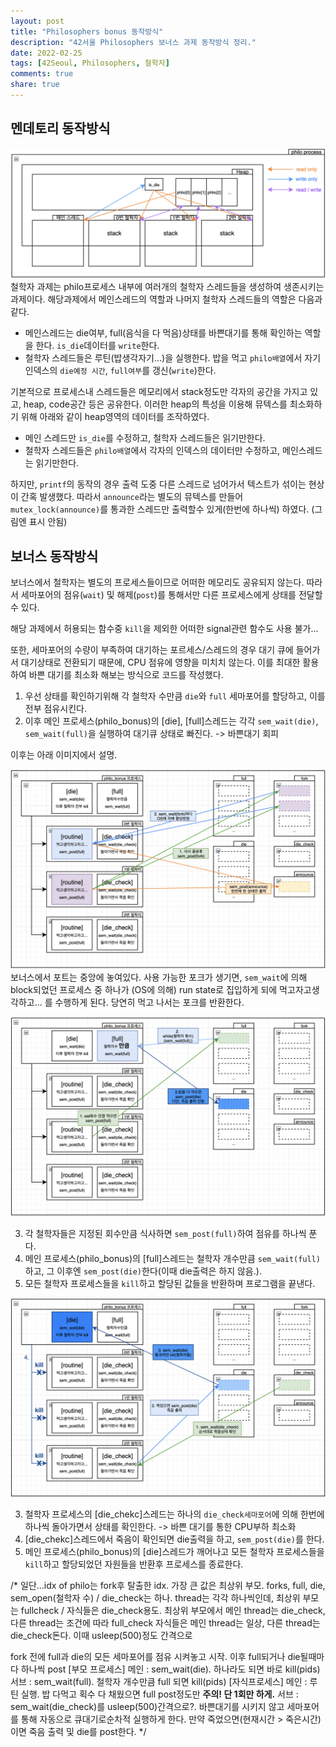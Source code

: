 ```yaml
---
layout: post
title: "Philosophers bonus 동작방식"
description: "42서울 Philosophers 보너스 과제 동작방식 정리."
date: 2022-02-25
tags: [42Seoul, Philosophers, 철학자]
comments: true
share: true
---
```


## 멘데토리 동작방식
![멘데토리](/images/42seoul/philo/philo(heap).png)
철학자 과제는 philo프로세스 내부에 여러개의 철학자 스레드들을 생성하여 생존시키는 과제이다. 해당과제에서 메인스레드의 역할과 나머지 철학자 스레드들의 역할은 다음과 같다.
- 메인스레드는 die여부, full(음식을 다 먹음)상태를 바쁜대기를 통해 확인하는 역할을 한다. `is_die`데이터를 `write`한다.
- 철학자 스레드들은 루틴(밥생각자기...)을 실행한다. 밥을 먹고 `philo배열`에서 자기 인덱스의 `die예정 시간`, `full여부`를 갱신(`write`)한다.

기본적으로 프로세스내 스레드들은 메모리에서 stack정도만 각자의 공간을 가지고 있고, heap, code공간 등은 공유한다. 이러한 heap의 특성을 이용해 뮤텍스를 최소화하기 위해 아래와 같이 heap영역의 데이터를 조작하였다.
- 메인 스레드만 `is_die`를 수정하고, 철학자 스레드들은 읽기만한다.
- 철학자 스레드들은 `philo배열`에서 각자의 인덱스의 데이터만 수정하고, 메인스레드는 읽기만한다.

하지만, `printf`의 동작의 경우 출력 도중 다른 스레드로 넘어가서 텍스트가 섞이는 현상이 간혹 발생했다. 따라서 `announce`라는 별도의 뮤텍스를 만들어 `mutex_lock(announce)`를 통과한 스레드만 출력할수 있게(한번에 하나씩) 하였다. (그림엔 표시 안됨)

## 보너스 동작방식
보너스에서 철학자는 별도의 프로세스들이므로 어떠한 메모리도 공유되지 않는다. 따라서 세마포어의 점유(`wait`) 및 해제(`post`)를 통해서만 다른 프로세스에게 상태를 전달할수 있다.

해당 과제에서 허용되는 함수중 `kill`을 제외한 어떠한 signal관련 함수도 사용 불가...

또한, 세마포어의 수량이 부족하여 대기하는 포르세스/스레드의 경우 대기 큐에 들어가서 대기상태로 전환되기 때문에, CPU 점유에 영향을 미치치 않는다. 이를 최대한 활용하여 바쁜 대기를 최소화 해보는 방식으로 코드를 작성했다. 
1. 우선 상태를 확인하기위해 각 철학자 수만큼 `die`와 `full` 세마포어를 할당하고, 이를 전부 점유시킨다.
2. 이후 메인 프로세스(philo_bonus)의 [die], [full]스레드는 각각 `sem_wait(die)`, `sem_wait(full)`을 실행하여 대기큐 상태로 빠진다. -> 바쁜대기 회피

이후는 아래 이미지에서 설명.

![보너스 포크](/images/42seoul/philo/philo_bonus(fork).png)
보너스에서 포트는 중앙에 놓여있다. 사용 가능한 포크가 생기면, `sem_wait`에 의해 block되었던 프로세스 중 하나가 (OS에 의해) run state로 집입하게 되에 먹고자고생각하고... 를 수행하게 된다. 당연히 먹고 나서는 포크를 반환한다.

![보너스 배부름](/images/42seoul/philo/philo_bonus(full).png)

3. 각 철학자들은 지정된 회수만큼 식사하면 `sem_post(full)`하여 점유를 하나씩 푼다.
4. 메인 프로세스(philo_bonus)의 [full]스레드는 철학자 개수만큼 `sem_wait(full)`하고, 그 이후엔 `sem_post(die)`한다(이때 die출력은 하지 않음.).
5. 모든 철학자 프로세스들을 `kill`하고 할당된 값들을 반환하며 프로그램을 끝낸다.

![보너스 주금](/images/42seoul/philo/philo_bonus(die).png)

3. 철학자 프로세스의 [die_chekc]스레드는 하나의 `die_check세마포어`에 의해 한번에 하나씩 돌아가면서 상태를 확인한다. -> 바쁜 대기를 통한 CPU부하 최소화
4. [die_chekc]스레드에서 죽음이 확인되면 die출력을 하고, `sem_post(die)`를 한다.
5. 메인 프로세스(philo_bonus)의 [die]스레드가 깨어나고 모든 철학자 프로세스들을 `kill`하고 할당되었던 자원들을 반환후 프로세스를 종료한다.


/* 
일단...idx of philo는 fork후 탈출한 idx. 가장 큰 값은 최상위 부모.
forks, full, die, sem_open(철학자 수) / die_check는 하나.
thread는 각각 하나씩인데, 최상위 부모는 fullcheck / 자식들은 die_check용도.
	최상위 부모에서 메인 thread는 die_check, 다른 thread는 조건에 따라 full_check
	자식들은 메인 thread는 일상, 다른 thread는 die_check돈다. 이때 usleep(500)정도 간격으로 

fork 전에 full과 die의 모든 세마포어를 점유 시켜놓고 시작. 이후 full되거나 die될때마다 하나씩 post
[부모 프로세스]
	메인 : sem_wait(die). 하나라도 되면 바로 kill(pids)
	서브 : sem_wait(full). 철학자 개수만큼 full 되면 kill(pids)
[자식프로세스]
	메인 : 루틴 실행. 밥 다먹고 획수 다 채웠으면 full post정도만 **주의! 단 1회만 하게.**
	서브 : sem_wait(die_check)를 usleep(500)간격으로?. 바쁜대기를 시키지 않고 세마포어를 통해 자동으로 큐대기로순차적 실행하게 한다.
		만약 죽었으면(현재시간 > 죽은시간)이면 죽음 출력 및 die를 post한다.
*/